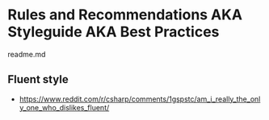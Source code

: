 # Rules and Recommendations AKA Styleguide AKA Best Practices

readme.md

## Fluent style

*   https://www.reddit.com/r/csharp/comments/1gspstc/am_i_really_the_only_one_who_dislikes_fluent/
